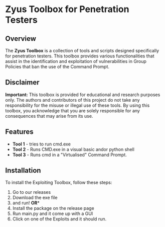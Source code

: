 # Zyus Toolbox for Penetration Testers

## Overview

The **Zyus Toolbox** is a collection of tools and scripts designed specifically for penetration testers. This toolbox provides various functionalities that assist in the identification and exploitation of vulnerabilities in Group Policies that ban the use of the Command Prompt.

## Disclaimer

**Important:** This toolbox is provided for educational and research purposes only. The authors and contributors of this project do not take any responsibility for the misuse or illegal use of these tools. By using this toolbox, you acknowledge that you are solely responsible for any consequences that may arise from its use.

## Features

- **Tool 1** - tries to run cmd.exe
- **Tool 2** - Runs CMD.exe in a visual basic andor python shell
- **Tool 3** - Runs cmd in a "Virtualised" Command Prompt. 

## Installation

To install the Exploiting Toolbox, follow these steps:
1. Go to our releases
2. Download the exe file
3.  and run!
**OR***
1. Install the package on the release page
2. Run main.py and it come up with a GUI
3. Click on one of the Exploits and it should run.

